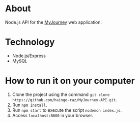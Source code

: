 # About 
Node.js API for the [MyJourney](https://github.com/haing-raz/MyJourney) web application.

# Technology
- Node.js/Express
- MySQL

# How to run it on your computer
1. Clone the project using the command `git clone https://github.com/haingo-raz/MyJourney-API.git`.
2. Run `npm install`.
3. Run `npm start` to execute the script `nodemon index.js`.
4. Access `localhost:8080` in your browser.